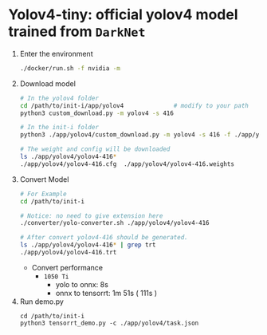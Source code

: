 # Yolov4-tiny: official yolov4 model trained from `DarkNet`

1. Enter the environment
    ```bash
    ./docker/run.sh -f nvidia -m
    ```
2. Download model
    ```bash
    # In the yolov4 folder
    cd /path/to/init-i/app/yolov4              # modify to your path
    python3 custom_download.py -m yolov4 -s 416 

    # In the init-i folder
    python3 ./app/yolov4/custom_download.py -m yolov4 -s 416 -f ./app/yolov4

    # The weight and config will be downloaded
    ls ./app/yolov4/yolov4-416*
    ./app/yolov4/yolov4-416.cfg  ./app/yolov4/yolov4-416.weights
    ```
3. Convert Model
    ```bash
    # For Example
    cd /path/to/init-i

    # Notice: no need to give extension here
    ./converter/yolo-converter.sh ./app/yolov4/yolov4-416

    # After convert yolov4-416 should be generated.
    ls ./app/yolov4/yolov4-416* | grep trt
    ./app/yolov4/yolov4-416.trt
    ```
    * Convert performance
      * `1050 Ti`
        * yolo to onnx: 8s
        * onnx to tensorrt: 1m 51s ( 111s )
4. Run demo.py
    ```
    cd /path/to/init-i
    python3 tensorrt_demo.py -c ./app/yolov4/task.json
    ```